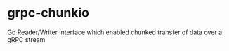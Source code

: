 # grpc-chunkio
Go Reader/Writer interface which enabled chunked transfer of data over a gRPC stream
